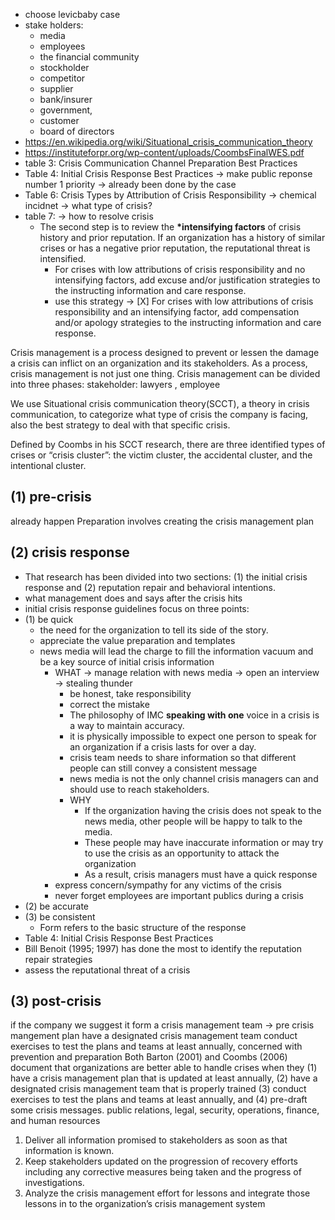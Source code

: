 - choose levicbaby case
- stake holders:
  - media
  - employees
  - the financial community
  - stockholder
  - competitor
  - supplier
  - bank/insurer
  - government,
  - customer
  - board of directors
- https://en.wikipedia.org/wiki/Situational_crisis_communication_theory
- https://instituteforpr.org/wp-content/uploads/CoombsFinalWES.pdf
- table 3: Crisis Communication Channel Preparation Best Practices
- Table 4: Initial Crisis Response Best Practices -> make public reponse number 1 priority -> already been done by the case
- Table 6: Crisis Types by Attribution of Crisis Responsibility -> chemical incidnet -> what type of crisis?
- table 7: -> how to resolve crisis
  - The second step is to review the **\*intensifying factors** of crisis history and prior reputation. If an organization has a history of similar crises or has a negative prior reputation, the reputational threat is intensified.
    - For crises with low attributions of crisis responsibility and no intensifying factors, add excuse and/or justification strategies to the instructing information and care response.
    - use this strategy -> [X] For crises with low attributions of crisis responsibility and an intensifying factor, add compensation and/or apology strategies to the instructing information and care response.

Crisis management is a process designed to prevent or lessen the damage a crisis can inflict on an organization and its stakeholders. As a process, crisis management is not just one thing.
Crisis management can be divided into three phases:
stakeholder: lawyers , employee

We use Situational crisis communication theory(SCCT), a theory in crisis communication, to categorize what type of crisis the company is facing, also the best strategy to deal with that specific crisis.

Defined by Coombs in his SCCT research, there are three identified types of crises or “crisis cluster”: the victim cluster, the accidental cluster, and the intentional cluster.

## (1) pre-crisis

already happen
Preparation involves creating the crisis management plan

## (2) crisis response

- That research has been divided into two sections: (1) the initial crisis response and (2) reputation repair and behavioral intentions.
- what management does and says after the crisis hits
- initial crisis response guidelines focus on three points:
- (1) be quick
  - the need for the organization to tell its side of the story.
  - appreciate the value preparation and templates
  - news media will lead the charge to fill the information vacuum and be a key source of initial crisis information
    - WHAT -> manage relation with news media -> open an interview -> stealing thunder
      - be honest, take responsibility
      - correct the mistake
      - The philosophy of IMC **speaking with one** voice in a crisis is a way to maintain accuracy.
      - it is physically impossible to expect one person to speak for an organization if a crisis lasts for over a day.
      - crisis team needs to share information so that different people can still convey a consistent message
      - news media is not the only channel crisis managers can and should use to reach stakeholders.
      - WHY
        - If the organization having the crisis does not speak to the news media, other people will be happy to talk to the media.
        - These people may have inaccurate information or may try to use the crisis as an opportunity to attack the organization
        - As a result, crisis managers must have a quick response
    - express concern/sympathy for any victims of the crisis
    - never forget employees are important publics during a crisis
- (2) be accurate
- (3) be consistent
  - Form refers to the basic structure of the response
- Table 4: Initial Crisis Response Best Practices
- Bill Benoit (1995; 1997) has done the most to identify the reputation repair strategies
- assess the reputational threat of a crisis

## (3) post-crisis

if the company we suggest it form a crisis management team -> pre crisis mangement plan
have a designated crisis management team
conduct exercises to test the plans and teams at least annually,
concerned with prevention and preparation
Both Barton (2001) and Coombs (2006) document that organizations are better able to handle crises when they
(1) have a crisis management plan that is updated at least annually,
(2) have a designated crisis management team that is properly trained
(3) conduct exercises to test the plans and teams at least annually, and
(4) pre-draft some crisis messages.
public relations, legal, security, operations, finance, and human resources

1.  Deliver all information promised to stakeholders as soon as that information is known.
2.  Keep stakeholders updated on the progression of recovery efforts including any corrective measures being taken and the progress of investigations.
3.  Analyze the crisis management effort for lessons and integrate those lessons in to the organization’s crisis management system

